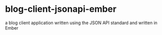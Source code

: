 # blog-client-jsonapi-ember
a blog client application written using the JSON API standard and written in Ember
